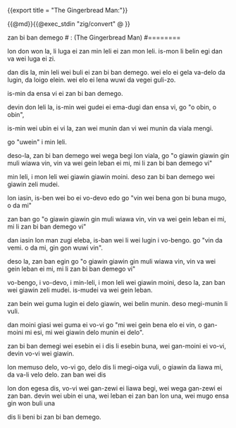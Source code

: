 {{export title = "The Gingerbread Man:"}}

{{@md}}{{@exec_stdin "zig/convert" @ }}

zan bi ban demego # : (The Gingerbread Man)
#========

lon don won la, li luga ei zan min leli ei zan mon leli. is-mon li belin egi dan va wei luga ei zi.

dan dis la, min leli wei buli ei zan bi ban demego. wei elo ei gela va-delo da lugin, da loigo elein. wei elo ei lena wuwi da vegei guli-zo.

is-min da ensa vi ei zan bi ban demego.

devin don leli la, is-min wei gudei ei ema-dugi dan ensa vi, go "o obin, o obin",

is-min wei ubin ei vi la, zan wei munin dan vi wei munin da viala mengi.

go "uwein" i min leli.

deso-la, zan bi ban demego wei wega begi lon viala, go "o giawin giawin gin muli wiawa vin, vin va wei gein leban ei mi, mi li zan bi ban demego vi"

min leli, i mon leli wei giawin giawin moini. deso zan bi ban demego wei giawin zeli mudei.

lon iasin, is-ben wei bo ei vo-devo edo go "vin wei bena gon bi buna mugo, o da mi"

zan ban go "o giawin giawin gin muli wiawa vin, vin va wei gein leban ei mi, mi li zan bi ban demego vi"

dan iasin lon man zugi eleba, is-ban wei li wei lugin i vo-bengo. go "vin da vemi. o da mi, gin gon wuwi vin".

deso la, zan ban egin go "o giawin giawin gin muli wiawa vin, vin va wei gein leban ei mi, mi li zan bi ban demego vi"

vo-bengo, i vo-devo, i min-leli, i mon leli wei giawin moini, deso la, zan ban wei giawin zeli mudei. is-mudei va wei gein leban.

zan bein wei guma lugin ei delo giawin, wei belin munin. deso megi-munin li vuli.

dan moini giasi wei guma ei vo-vi go "mi wei gein bena elo ei vin, o gan-moini mi esi, mi wei giawin delo munin ei delo".

zan bi ban demegi wei esebin ei i dis li esebin buna, wei gan-moini ei vo-vi, devin vo-vi wei giawin.

lon memuso delo, vo-vi go, delo dis li megi-oiga vuli, o giawin da liawa mi, da va-li velo delo.  zan ban wei dis 

lon don egesa dis, vo-vi wei gan-zewi ei liawa begi, wei wega gan-zewi ei zan ban. devin wei ubin ei una, wei leban ei zan ban lon una, wei mugo ensa gin won buli una

dis li beni bi zan bi ban demego.










